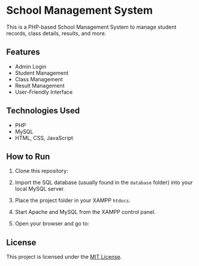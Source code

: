 # School Management System

This is a PHP-based School Management System to manage student records, class details, results, and more.

## Features

- Admin Login
- Student Management
- Class Management
- Result Management
- User-Friendly Interface

## Technologies Used

- PHP
- MySQL
- HTML, CSS, JavaScript

## How to Run

1. Clone this repository:

2. Import the SQL database (usually found in the `database` folder) into your local MySQL server.

3. Place the project folder in your XAMPP `htdocs`.

4. Start Apache and MySQL from the XAMPP control panel.

5. Open your browser and go to:


## License

This project is licensed under the [MIT License](LICENSE).
